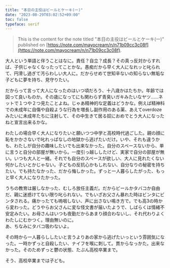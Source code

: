```yaml
---
title: "本日の主役はビールとケーキ(一)"
date: "2023-08-29T03:02:52+09:00"
toc: false
typeface: serif
---
```


> This is the content for the note titled "本日の主役はビールとケーキ(一)" published on [https://note.com/mayocream/n/n71b09cc3c08f](https://note.com/mayocream/n/n71b09cc3c08f).

大人という単語と伴うことはなに。責任？自立？成長？その真っ反対からすれば、子供じゃなくなったってことかな。愚痴だから早く大人になれッと叱られて、円滑し過ぎて汚らわしい大人に。だからせめて世知辛ないの知らない無垢な子どもに夢を持ち、見守りたい。

だからって言って大人になったのはいつ頃だろう、十八歳かはたちか。年齢では図って良いものか。その歳になってにも関わらず青臭いガキみたいなヤツ……ネットで１つや２つ見たことよね。じゃあ精神的な定義はどうかな。例えば精神科での未成年に自傷や自殺ような行為を増長し副作用のある薬、あえてoverdozeみたいに未成年たちに注射して、その中生きて居る奴におめでとう大人になったねと宣言出来るかな。

わたしの場合早く大人になりたいと願いつつ中学と高校時代過ごした。親の顔に恥をかかさないで叱れっぱなしの地獄から逃げたいだけ。いや、それも違うかも、わたしが自分の趣味したいでも出来なかった。自分のスペースないから、単に言うと自分の部屋が無いから。一度引っ越ししたけど、実家で自分の部屋が無い。いつも大人と一緒。それでも自分のスペースが欲しい、大人に見れたくない何かしたいとかじゃない。子どもの反抗心かもしれない、自分なりの秘密を持ちたい。でも持たなかった、だから悔しかった。ずっと一人暮らしたがった、もっと早く大人になりたかった。

うちの教育は厳しなかった、むしろ放任主義だ。だからビールかタバコか自由だ、親に迷惑けてない限り叱られない。でもいざお父さん暴れた時はビンタにビンタされる。痛かったても嗚咽しない、声に出さない鳴き方で。でも高3の時から変わった。どうやらお父さんに変な怪文書が届いたようで、しばらくは情緒不安定みたい。お母さんはいつも夜勤だからあまり顔合わないし、それ代わりよくわたしにむかつく。理由無いのに。  
あ、ちなみにタバコ吸わないよ。

その時から一人暮らししたいと言うよりあの家から逃げたいっという雰囲気になった。一時かずっと自殺したい、ナイフを喉に刺して。貫からなっかた。出来なかった。そのためずっと鬱の状態、たぶん高校卒業まで。

そう、高校卒業までは子ども。

  



